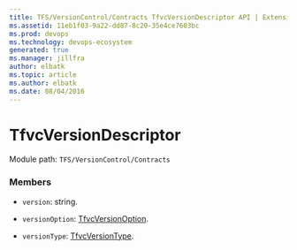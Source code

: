 ```yaml
---
title: TFS/VersionControl/Contracts TfvcVersionDescriptor API | Extensions for Azure DevOps Services
ms.assetid: 11eb1f03-9a22-dd87-8c20-35e4ce7603bc
ms.prod: devops
ms.technology: devops-ecosystem
generated: true
ms.manager: jillfra
author: elbatk
ms.topic: article
ms.author: elbatk
ms.date: 08/04/2016
---
```


# TfvcVersionDescriptor

Module path: `TFS/VersionControl/Contracts`


### Members

* `version`: string. 

* `versionOption`: [TfvcVersionOption](../../../TFS/VersionControl/Contracts/TfvcVersionOption.md). 

* `versionType`: [TfvcVersionType](../../../TFS/VersionControl/Contracts/TfvcVersionType.md). 

